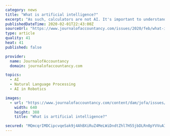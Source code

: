 ```yaml
---
category: news
title: "What is artificial intelligence?"
excerpt: "As such, calculators are not AI. It's important to understand that AI is an umbrella term covering quite a few technologies. Among these are machine learning, deep learning, natural language processing, speech recognition, the aforementioned image recognition, and robotics. These are all AI, but all AI is not, say, machine learning. To further ..."
publishedDateTime: 2020-02-01T22:43:00Z
sourceUrl: "https://www.journalofaccountancy.com/issues/2020/feb/what-is-artificial-intelligence.html"
type: article
quality: 41
heat: 41
published: false

provider:
  name: JournalofAccountancy
  domain: journalofaccountancy.com

topics:
  - AI
  - Natural Language Processing
  - AI in Robotics

images:
  - url: "https://www.journalofaccountancy.com/content/dam/jofa/issues/2019/jun/ai-640.jpg"
    width: 640
    height: 388
    title: "What is artificial intelligence?"

secured: "MQmcqrIMDCipcvqeSak9j4AhBXiRuZ4MeLWiDndtZhl7H55jbDLRn0pYVVuAIDu6X9IEJZ5T+7MN0kKoy9sKnnXd+Dd6oNehT7qeYStmQ8mRsp0bLGVxIhnvHzv0s1SfxqaymDQ4jv/WoCP3FVoHVag/6iTrAWjZi+Mf5D/wVjdIwS6hZTKbZhAb9GuqRH9UjAc/8PZZ/qqYoH3/uY5OGrSQNF4xNRZNoP3E8FFPsI381Q6XfcSMatyeUToNUPcaYl6y34eATAGLEbaJON0rZjqxDETjs3LRQIhUiLJkRc793s61rmi7JMPUJX4Uaip3zpxSm++ZJDEP3SIuAWZ3qUjNoR5kQhJq0bPPdQ4Ud4a1LyuTr3E01zL55BIfsdPtMSqD48vYqxf+5JhBgGjun4/iW4X8xF3FY0i1DwDG1COXcJA+LOUPJ1n11yJBCo/9EX5+9KQr0vOwTMrqN4agmb4Ebxbqudinemg1f2FMt8Y=;H+pRhqzoGRneMYSgvRFGog=="
---
```


